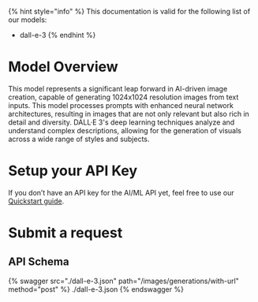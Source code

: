[#references:start]: <> ({ "template": "openapi" })
{% hint style="info" %}
This documentation is valid for the following list of our models:
* dall-e-3
{% endhint %}

# Model Overview
This model represents a significant leap forward in AI-driven image creation, capable of generating 1024x1024 resolution images from text inputs. This model processes prompts with enhanced neural network architectures, resulting in images that are not only relevant but also rich in detail and diversity. DALL·E 3&#x27;s deep learning techniques analyze and understand complex descriptions, allowing for the generation of visuals across a wide range of styles and subjects.

# Setup your API Key
If you don’t have an API key for the AI/ML API yet, feel free to use our [Quickstart guide](https://docs.aimlapi.com/quickstart/setting-up).

# Submit a request
## API Schema
{% swagger src="./dall-e-3.json" path="/images/generations/with-url" method="post" %}
./dall-e-3.json
{% endswagger %}

[#references:end]: <> ({})